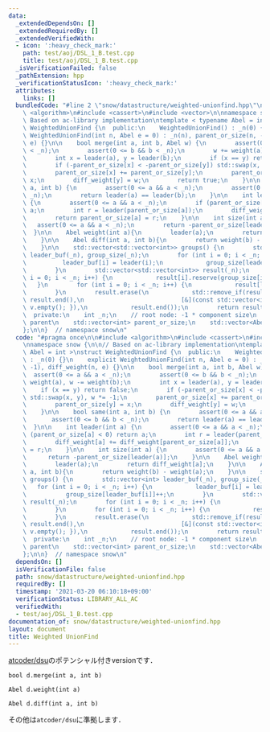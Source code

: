 ```yaml
---
data:
  _extendedDependsOn: []
  _extendedRequiredBy: []
  _extendedVerifiedWith:
  - icon: ':heavy_check_mark:'
    path: test/aoj/DSL_1_B.test.cpp
    title: test/aoj/DSL_1_B.test.cpp
  _isVerificationFailed: false
  _pathExtension: hpp
  _verificationStatusIcon: ':heavy_check_mark:'
  attributes:
    links: []
  bundledCode: "#line 2 \"snow/datastructure/weighted-unionfind.hpp\"\n\n#include\
    \ <algorithm>\n#include <cassert>\n#include <vector>\n\nnamespace snow {\n\n//\
    \ Based on ac-library implementation\ntemplate < typename Abel = int >\nstruct\
    \ WeightedUnionFind {\n  public:\n    WeightedUnionFind() : _n(0) {}\n    explicit\
    \ WeightedUnionFind(int n, Abel e = 0) : _n(n), parent_or_size(n, -1), diff_weight(n,\
    \ e) {}\n\n    bool merge(int a, int b, Abel w) {\n        assert(0 <= a && a\
    \ < _n);\n        assert(0 <= b && b < _n);\n        w += weight(a), w -= weight(b);\n\
    \        int x = leader(a), y = leader(b);\n        if (x == y) return false;\n\
    \        if (-parent_or_size[x] < -parent_or_size[y]) std::swap(x, y), w *= -1;\n\
    \        parent_or_size[x] += parent_or_size[y];\n        parent_or_size[y] =\
    \ x;\n        diff_weight[y] = w;\n        return true;\n    }\n\n    bool same(int\
    \ a, int b) {\n        assert(0 <= a && a < _n);\n        assert(0 <= b && b <\
    \ _n);\n        return leader(a) == leader(b);\n    }\n\n    int leader(int a)\
    \ {\n        assert(0 <= a && a < _n);\n        if (parent_or_size[a] < 0) return\
    \ a;\n        int r = leader(parent_or_size[a]);\n        diff_weight[a] += diff_weight[parent_or_size[a]];\n\
    \        return parent_or_size[a] = r;\n    }\n\n    int size(int a) {\n     \
    \   assert(0 <= a && a < _n);\n        return -parent_or_size[leader(a)];\n  \
    \  }\n\n    Abel weight(int a){\n        leader(a);\n        return diff_weight[a];\n\
    \    }\n\n    Abel diff(int a, int b){\n        return weight(b) - weight(a);\n\
    \    }\n\n    std::vector<std::vector<int>> groups() {\n        std::vector<int>\
    \ leader_buf(_n), group_size(_n);\n        for (int i = 0; i < _n; i++) {\n  \
    \          leader_buf[i] = leader(i);\n            group_size[leader_buf[i]]++;\n\
    \        }\n        std::vector<std::vector<int>> result(_n);\n        for (int\
    \ i = 0; i < _n; i++) {\n            result[i].reserve(group_size[i]);\n     \
    \   }\n        for (int i = 0; i < _n; i++) {\n            result[leader_buf[i]].push_back(i);\n\
    \        }\n        result.erase(\n            std::remove_if(result.begin(),\
    \ result.end(),\n                           [&](const std::vector<int>& v) { return\
    \ v.empty(); }),\n            result.end());\n        return result;\n    }\n\n\
    \  private:\n    int _n;\n    // root node: -1 * component size\n    // otherwise:\
    \ parent\n    std::vector<int> parent_or_size;\n    std::vector<Abel> diff_weight;\n\
    };\n\n}  // namespace snow\n"
  code: "#pragma once\n\n#include <algorithm>\n#include <cassert>\n#include <vector>\n\
    \nnamespace snow {\n\n// Based on ac-library implementation\ntemplate < typename\
    \ Abel = int >\nstruct WeightedUnionFind {\n  public:\n    WeightedUnionFind()\
    \ : _n(0) {}\n    explicit WeightedUnionFind(int n, Abel e = 0) : _n(n), parent_or_size(n,\
    \ -1), diff_weight(n, e) {}\n\n    bool merge(int a, int b, Abel w) {\n      \
    \  assert(0 <= a && a < _n);\n        assert(0 <= b && b < _n);\n        w +=\
    \ weight(a), w -= weight(b);\n        int x = leader(a), y = leader(b);\n    \
    \    if (x == y) return false;\n        if (-parent_or_size[x] < -parent_or_size[y])\
    \ std::swap(x, y), w *= -1;\n        parent_or_size[x] += parent_or_size[y];\n\
    \        parent_or_size[y] = x;\n        diff_weight[y] = w;\n        return true;\n\
    \    }\n\n    bool same(int a, int b) {\n        assert(0 <= a && a < _n);\n \
    \       assert(0 <= b && b < _n);\n        return leader(a) == leader(b);\n  \
    \  }\n\n    int leader(int a) {\n        assert(0 <= a && a < _n);\n        if\
    \ (parent_or_size[a] < 0) return a;\n        int r = leader(parent_or_size[a]);\n\
    \        diff_weight[a] += diff_weight[parent_or_size[a]];\n        return parent_or_size[a]\
    \ = r;\n    }\n\n    int size(int a) {\n        assert(0 <= a && a < _n);\n  \
    \      return -parent_or_size[leader(a)];\n    }\n\n    Abel weight(int a){\n\
    \        leader(a);\n        return diff_weight[a];\n    }\n\n    Abel diff(int\
    \ a, int b){\n        return weight(b) - weight(a);\n    }\n\n    std::vector<std::vector<int>>\
    \ groups() {\n        std::vector<int> leader_buf(_n), group_size(_n);\n     \
    \   for (int i = 0; i < _n; i++) {\n            leader_buf[i] = leader(i);\n \
    \           group_size[leader_buf[i]]++;\n        }\n        std::vector<std::vector<int>>\
    \ result(_n);\n        for (int i = 0; i < _n; i++) {\n            result[i].reserve(group_size[i]);\n\
    \        }\n        for (int i = 0; i < _n; i++) {\n            result[leader_buf[i]].push_back(i);\n\
    \        }\n        result.erase(\n            std::remove_if(result.begin(),\
    \ result.end(),\n                           [&](const std::vector<int>& v) { return\
    \ v.empty(); }),\n            result.end());\n        return result;\n    }\n\n\
    \  private:\n    int _n;\n    // root node: -1 * component size\n    // otherwise:\
    \ parent\n    std::vector<int> parent_or_size;\n    std::vector<Abel> diff_weight;\n\
    };\n\n}  // namespace snow\n"
  dependsOn: []
  isVerificationFile: false
  path: snow/datastructure/weighted-unionfind.hpp
  requiredBy: []
  timestamp: '2021-03-20 06:10:18+09:00'
  verificationStatus: LIBRARY_ALL_AC
  verifiedWith:
  - test/aoj/DSL_1_B.test.cpp
documentation_of: snow/datastructure/weighted-unionfind.hpp
layout: document
title: Weighted UnionFind
---
```


[atcoder/dsu](https://github.com/atcoder/ac-library/blob/master/atcoder/dsu.hpp)のポテンシャル付きversionです．

```bool d.merge(int a, int b)```

```Abel d.weight(int a)```

```Abel d.diff(int a, int b)```

その他は`atcoder/dsu`に準拠します．